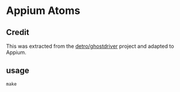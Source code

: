 # Appium Atoms

## Credit

This was extracted from the [detro/ghostdriver](https://github.com/detro/ghostdriver) project 
and adapted to Appium.

## usage

`make`
